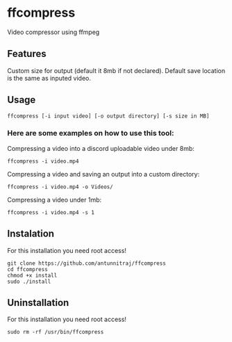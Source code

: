# ffcompress
Video compressor using ffmpeg
## Features
Custom size for output (default it 8mb if not declared). Default save location is the same as inputed video.
## Usage
```
ffcompress [-i input video] [-o output directory] [-s size in MB]
```
### Here are some examples on how to use this tool:
Compressing a video into a discord uploadable video under 8mb:
```
ffcompress -i video.mp4
```
Compressing a video and saving an output into a custom directory:
```
ffcompress -i video.mp4 -o Videos/
```
Compressing a video under 1mb:
```
ffcompress -i video.mp4 -s 1
```
## Instalation
For this installation you need root access!
``` 
git clone https://github.com/antunnitraj/ffcompress
cd ffcompress
chmod +x install
sudo ./install
```
## Uninstallation
For this installation you need root access!
``` 
sudo rm -rf /usr/bin/ffcompress
```
